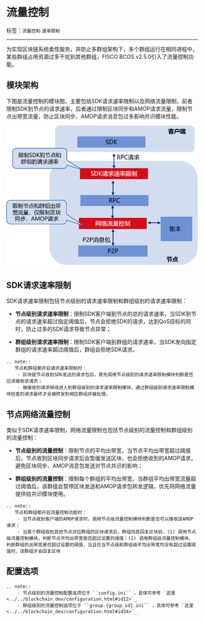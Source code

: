 # 流量控制

标签：``流量控制`` ``速率限制``

----

为实现区块链系统柔性服务，并防止多群组架构下，多个群组运行在相同进程中，某些群组占用资源过多干扰到其他群组，FISCO BCOS v2.5.0引入了流量控制功能。

## 模块架构

下图是流量控制的模块图，主要包括SDK请求速率限制以及网络流量限制，前者限制SDK到节点的请求速率，后者通过限制区块同步和AMOP请求流量，限制节点出带宽流量，防止区块同步、AMOP请求消息包过多影响共识模块性能。

![](../../../images/features/flow_control.png)


## SDK请求速率限制

SDK请求速率限制包括节点级别的请求速率限制和群组级别的请求速率限制：

- **节点级别请求速率限制**：限制SDK客户端到节点的总的请求速率，当SDK到节点的请求速率超过指定阈值后，节点会拒绝SDK的请求，达到QoS目标的同时，防止过多的SDK请求导致节点异常；

- **群组级别请求速率限制**：限制SDK客户端到群组的请求速率，当SDK发向指定群组的请求速率超过阈值后，群组会拒绝SDK请求。


```eval_rst
.. note::
   节点和群组都开启请求速率限制时：
    - 区块链节点收到SDK发送的请求包后，首先调用节点级别的请求速率限制模块判断是否应该接收该请求；
    - 被接收的请求继续进入到群组级别的请求速率限制模块，通过群组级别请求速率限制模块检查的请求最终才会被转发到相应群组并被处理。
```

## 节点网络流量控制

类似于SDK请求速率限制，网络流量限制也包括节点级别的流量控制和群组级别的流量控制：

- **节点级别的流量控制**：限制节点的平均出带宽，当节点平均出带宽超过阈值后，节点收到区块同步请求后会暂缓发送区块，也会拒绝收到的AMOP请求，避免区块同步、AMOP消息包发送对节点共识的影响；

- **群组级别的流量控制**：限制每个群组的平均出带宽，当群组平均出带宽流量超过阈值后，该群组会暂停区块发送和AMOP请求包转发逻辑，优先将网络流量提供给共识模块使用。

```eval_rst
.. note::
   节点和群组都开启流量控制功能时：
    - 当节点收到客户端的AMOP请求时，调用节点级流量控制模块判断是否可以接收该AMOP请求；
    - 当某个群组收到其他节点对应群组的区块请求后，群组向其回复区块前，(1) 调用节点级流量控制模块，判断节点平均出带宽是否超过设置的阈值；(2) 调用群组级流量控制模块，判断群组的出带宽是否超过设置的阈值，当且仅当节点级和群组级平均出带宽均没有超过设置阈值时，该群组才会回复区块
```

## 配置选项

```eval_rst
.. note::
    - 节点级别的流量控制配置选项位于 ``config.ini`` ，具体可参考 `这里 <../../blockchain_dev/configuration.html#id12>`_ 
    - 群组级别的流量控制选项位于 ``group.{group_id}.ini`` ，具体可参考 `这里 <../../blockchain_dev/configuration.html#id34>`_ 
```
